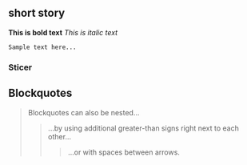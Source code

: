 ## short story
**This is bold text**
_This is italic text_


```
Sample text here...
```
### Sticer

## Blockquotes

> Blockquotes can also be nested...
>> ...by using additional greater-than signs right next to each other...
> > > ...or with spaces between arrows.
